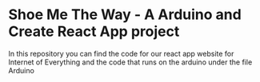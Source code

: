 # Shoe Me The Way - A Arduino and Create React App project

In this repository you can find the code for our react app website for Internet of Everything and the code that runs on the arduino under the file Arduino

